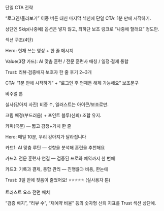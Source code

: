 단일 CTA 전략

“로그인/둘러보기” 이중 버튼 대신 마지막 섹션에 단일 CTA: 1분 만에 시작하기.

상단엔 Skip(나중에) 옵션은 넣지 않고, 최하단 보조 링크로 “나중에 할래요” 정도만.

섹션 구조(4단)

Hero: 현재 쓰는 영상 + 한 줄 메시지

Value(3장 카드): AI 맞춤 훈련 / 전문 훈련사 매칭 / 일정·결제 통합

Trust: 리뷰·검증배지·보호자 한 줄 후기 2~3개

CTA: “1분 만에 시작하기” + “로그인 후 언제든 해제 가능해요” 보조문구

비주얼 톤

실사(강아지 사진) 비중 ↑, 일러스트는 아이콘/보조로만.

크림 배경(부드러움) + 포인트 블루(신뢰) 조합 유지.

카피(국문) — 짧고 감정+가치 한 줄

Hero: 매일 10분, 우리 강아지가 달라집니다

카드1: AI 맞춤 루틴 — 성향을 분석해 훈련을 추천해요

카드2: 전문 훈련사 연결 — 검증된 프로와 예약까지 한 번에

카드3: 기록과 결제, 통합 관리 — 진행률과 비용, 한눈에

Trust: 3일 만에 짖음이 줄었어요! ⭐⭐⭐⭐⭐ (실사용자 톤)

트러스트 요소 전면 배치

“검증 배지”, “리뷰 수”, “재예약 비율” 등의 숫자형 신뢰 지표를 Trust 섹션 상단에.